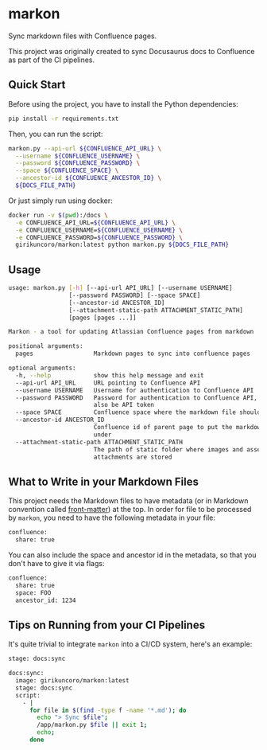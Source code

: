 # markon

Sync markdown files with Confluence pages.

This project was originally created to sync Docusaurus docs to Confluence as part of the CI pipelines.

## Quick Start

Before using the project, you have to install the Python dependencies:
```bash
pip install -r requirements.txt
```
Then, you can run the script:
```bash
markon.py --api-url ${CONFLUENCE_API_URL} \
  --username ${CONFLUENCE_USERNAME} \
  --password ${CONFLUENCE_PASSWORD} \
  --space ${CONFLUENCE_SPACE} \
  --ancestor-id ${CONFLUENCE_ANCESTOR_ID} \
  ${DOCS_FILE_PATH}
```

Or just simply run using docker:
```bash
docker run -v $(pwd):/docs \
  -e CONFLUENCE_API_URL=${CONFLUENCE_API_URL} \
  -e CONFLUENCE_USERNAME=${CONFLUENCE_USERNAME} \
  -e CONFLUENCE_PASSWORD=${CONFLUENCE_PASSWORD} \
  girikuncoro/markon:latest python markon.py ${DOCS_FILE_PATH}
```

## Usage

```bash
usage: markon.py [-h] [--api-url API_URL] [--username USERNAME]
                 [--password PASSWORD] [--space SPACE]
                 [--ancestor-id ANCESTOR_ID]
                 [--attachment-static-path ATTACHMENT_STATIC_PATH]
                 [pages [pages ...]]

Markon - a tool for updating Atlassian Confluence pages from markdown

positional arguments:
  pages                 Markdown pages to sync into confluence pages

optional arguments:
  -h, --help            show this help message and exit
  --api-url API_URL     URL pointing to Confluence API
  --username USERNAME   Username for authentication to Confluence API
  --password PASSWORD   Password for authentication to Confluence API, can
                        also be API token
  --space SPACE         Confluence space where the markdown file should reside
  --ancestor-id ANCESTOR_ID
                        Confluence id of parent page to put the markdown file
                        under
  --attachment-static-path ATTACHMENT_STATIC_PATH
                        The path of static folder where images and assets of
                        attachments are stored
```

## What to Write in your Markdown Files

This project needs the Markdown files to have metadata (or in Markdown convention called [front-matter](https://jekyllrb.com/docs/front-matter/)) at the top.
In order for file to be processed by `markon`, you need to have the following metadata in your file:
```bash
confluence:
  share: true
```

You can also include the space and ancestor id in the metadata, so that you don't have to give it via flags:
```bash
confluence:
  share: true
  space: FOO
  ancestor_id: 1234
```

## Tips on Running from your CI Pipelines

It's quite trivial to integrate `markon` into a CI/CD system, here's an example:
```bash
stage: docs:sync

docs:sync:
  image: girikuncoro/markon:latest
  stage: docs:sync
  script:
    - |
      for file in $(find -type f -name '*.md'); do
        echo "> Sync $file";
        /app/markon.py $file || exit 1;
        echo;
      done
```
